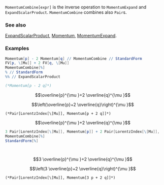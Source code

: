 `MomentumCombine[expr]` is the inverse operation to `MomentumExpand` and `ExpandScalarProduct`. `MomentumCombine` combines also `Pair`s.

### See also

[ExpandScalarProduct](ExpandScalarProduct), [Momentum](Momentum), [MomentumExpand](MomentumExpand).

### Examples

```mathematica
Momentum[p] - 2 Momentum[q] // MomentumCombine // StandardForm
FV[p, \[Mu]] + 2 FV[q, \[Mu]] 
MomentumCombine[%]
% // StandardForm
%% // ExpandScalarProduct

(*Momentum[p - 2 q]*)
```

$$\overline{p}^{\mu }+2 \overline{q}^{\mu }$$

$$\left(\overline{p}+2 \overline{q}\right)^{\mu }$$

```
(*Pair[LorentzIndex[\[Mu]], Momentum[p + 2 q]]*)
```

$$\overline{p}^{\mu }+2 \overline{q}^{\mu }$$

```mathematica
3 Pair[LorentzIndex[\[Mu]], Momentum[p]] + 2 Pair[LorentzIndex[\[Mu]], Momentum[q]]
MomentumCombine[%]
StandardForm[%] 
  
 

```

$$3 \overline{p}^{\mu }+2 \overline{q}^{\mu }$$

$$\left(3 \overline{p}+2 \overline{q}\right)^{\mu }$$

```
(*Pair[LorentzIndex[\[Mu]], Momentum[3 p + 2 q]]*)
```